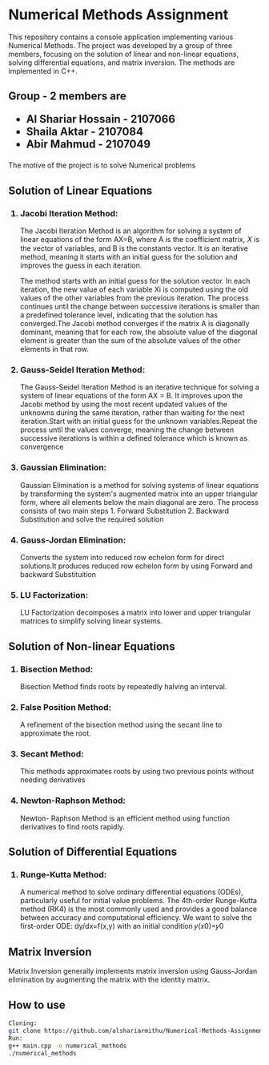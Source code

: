 <h1>Numerical Methods Assignment</h1>

<p>This repository contains a console application implementing various Numerical Methods. The project was developed by a group of three members, focusing on the solution of linear and non-linear equations, solving differential equations, and matrix inversion. The methods are implemented in C++.</p>
<h2>Group - 2 members are <ul><li>Al Shariar Hossain - 2107066</li><li>Shaila Aktar - 2107084</li><li>Abir Mahmud - 2107049</li></ul></h2>

<p>The motive of the project is to  solve Numerical problems</p>

<h2>Solution of Linear Equations</h2>
<ol><h3><li>Jacobi Iteration Method:</li></h3><p>The Jacobi Iteration Method is an algorithm for solving a system of linear equations of the form AX=B, where A is the coefficient matrix, 𝑋 is the vector of variables, and B is the constants vector. It is an iterative method, meaning it starts with an initial guess for the solution and improves the guess in each iteration.</p><p>The method starts with an initial guess for the solution vector. In each iteration, the new value of each variable Xi is computed using the old values of the other variables from the previous iteration. The process continues until the change between successive iterations is smaller than a predefined tolerance level, indicating that the solution has converged.The Jacobi method converges if the matrix A is diagonally dominant, meaning that for each row, the absolute value of the diagonal element is greater than the sum of the absolute values of the other elements in that row.</p><h3><li>Gauss-Seidel Iteration Method:</li></h3><p>The Gauss-Seidel Iteration Method is an iterative technique for solving a system of linear equations of the form AX = B. It improves upon the Jacobi method by using the most recent updated values of the unknowns during the same iteration, rather than waiting for the next iteration.Start with an initial guess for the unknown variables.Repeat the process until the values converge, meaning the change between successive iterations is within a defined tolerance which is known as convergence</p><h3><li>Gaussian Elimination:</li></h3><p>Gaussian Elimination is a method for solving systems of linear equations by transforming the system's augmented matrix into an upper triangular form, where all elements below the main diagonal are zero. The process consists of two main steps 1. Forward Substitution 2. Backward Substitution and solve the required solution</p><h3><li>Gauss-Jordan Elimination:</li></h3><p>Converts the system into reduced row echelon form for direct solutions.It produces reduced row echelon form by using Forward and backward Substituition</p><h3><li>LU Factorization:</li></h3><p>LU Factorization decomposes a matrix into lower and upper triangular matrices to simplify solving linear systems.</p></ol>
<h2>Solution of Non-linear Equations</h2>
<ol><h3><li>Bisection Method:</li></h3><p>Bisection Method finds roots by repeatedly halving an interval.</p><h3><li>False Position Method:</li></h3><p>A refinement of the bisection method using the secant line to approximate the root.</p><h3><li>Secant Method:</li></h3><p>This methods approximates roots by using two previous points without needing derivatives</p><h3><li>Newton-Raphson Method:</li></h3><p>Newton- Raphson Method is an efficient method using function derivatives to find roots rapidly.</p></ol>
<h2>Solution of Differential Equations</h2>
<ol><h3><li>Runge-Kutta Method:</li></h3><p>A numerical method to solve ordinary differential equations (ODEs), particularly useful for initial value problems. The 4th-order Runge-Kutta method (RK4) is the most commonly used and provides a good balance between accuracy and computational efficiency. We want to 
solve the first-order ODE: dy/dx=f(x,y) with an initial condition 𝑦(𝑥0)=𝑦0</p></ol>
<h2>Matrix Inversion</h2>
<p>Matrix Inversion generally implements matrix inversion using Gauss-Jordan elimination by augmenting the matrix with the identity matrix.</p>
<h2>How to use</h2> 

```bash
Cloning:
git clone https://github.com/alshariarmithu/Numerical-Methods-Assignment.git
Run:
g++ main.cpp -o numerical_methods
./numerical_methods







